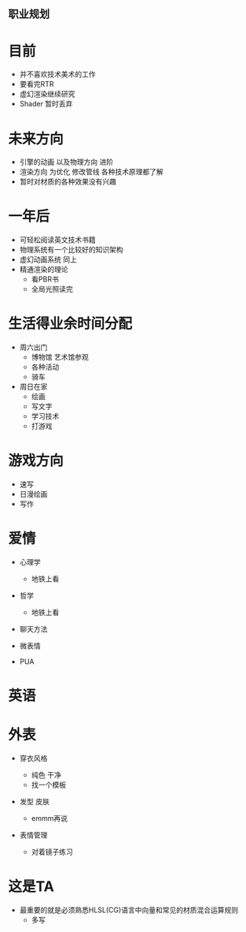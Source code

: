 ## 职业规划

# 目前
- 并不喜欢技术美术的工作
- 要看完RTR
- 虚幻渲染继续研究
- Shader 暂时丢弃
# 未来方向
- 引擎的动画 以及物理方向 进阶
- 渲染方向 为优化 修改管线  各种技术原理都了解  
- 暂时对材质的各种效果没有兴趣  
# 一年后
- 可轻松阅读英文技术书籍
- 物理系统有一个比较好的知识架构
- 虚幻动画系统 同上
- 精通渲染的理论
  - 看PBR书
  - 全局光照读完

# 生活得业余时间分配
- 周六出门
  - 博物馆 艺术馆参观
  - 各种活动
  - 骑车
- 周日在家
  - 绘画
  - 写文字
  - 学习技术
  - 打游戏
# 游戏方向  
- 速写
- 日漫绘画
- 写作

# 爱情
- 心理学
  - 地铁上看
- 哲学
  - 地铁上看

- 聊天方法
- 微表情
- PUA

#  英语



# 外表
- 穿衣风格
  - 纯色 干净
  - 找一个模板  

- 发型 皮肤
  - emmm再说
- 表情管理
  - 对着镜子练习


# 这是TA  
- 最重要的就是必须熟悉HLSL(CG)语言中向量和常见的材质混合运算规则
  - 多写
